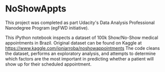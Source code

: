 # NoShowAppts
This project was completed as part Udacity's Data Analysis Professional Nanodegree Program (egFWD initiative).

This iPython notebook inspects a dataset of 100k Show/No-Show medical appointments in Brazil. Original dataset can be found on Kaggle at https://www.kaggle.com/joniarroba/noshowappointments
The code cleans the dataset, performs an exploratory analysis, and attempts to determine which factors are the most important in predicting whether a patient will show up for their scheduled appointment.

